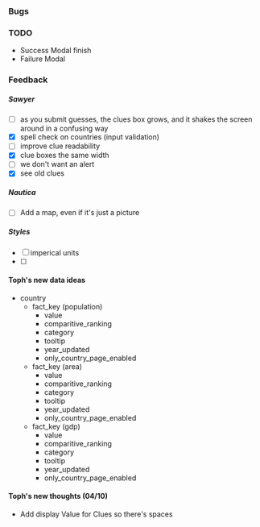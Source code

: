 ### Bugs

### TODO

- Success Modal finish
- Failure Modal

### Feedback

##### Sawyer

- [ ] as you submit guesses, the clues box grows, and it shakes the screen around in a confusing way
- [x] spell check on countries (input validation)
- [ ] improve clue readability
- [x] clue boxes the same width
- [ ] we don't want an alert
- [x] see old clues

##### Nautica

- [ ] Add a map, even if it's just a picture

##### Styles

- [ ] imperical units
- [ ]

#### Toph's new data ideas

- country
  - fact_key (population)
    - value
    - comparitive_ranking
    - category
    - tooltip
    - year_updated
    - only_country_page_enabled
  - fact_key (area)
    - value
    - comparitive_ranking
    - category
    - tooltip
    - year_updated
    - only_country_page_enabled
  - fact_key (gdp)
    - value
    - comparitive_ranking
    - category
    - tooltip
    - year_updated
    - only_country_page_enabled

#### Toph's new thoughts (04/10)

- Add display Value for Clues so there's spaces
